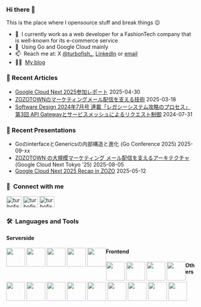 ### Hi there 👋
This is the place where I opensource stuff and break things :wink:

- 🔭 &nbsp;I currently work as a web developer for a FashionTech company that is well-known for its e-commerce service
- 🌱 &nbsp;Using Go and Google Cloud mainly
- 📫 &nbsp;Reach me at: X [@turbofish_](https://twitter.com/turbofish_), [LinkedIn](https://www.linkedin.com/in/ryoko-tominaga-86b6851b9/) or [email](<mailto:turbofish.dev@gmail.com>)
- 👨‍💻 &nbsp;[My blog](https://turbofish.hatenablog.com/)

### 📗 Recent Articles
- [Google Cloud Next 2025参加レポート](https://techblog.zozo.com/entry/google-cloud-next-2025) 2025-04-30
- [ZOZOTOWNのマーケティングメール配信を支える技術](https://techblog.zozo.com/entry/marketing-mail-system-rearchitecture) 2025-03-18
- [Software Design 2024年7月号 連載「レガシーシステム攻略のプロセス」第3回 API Gatewayとサービスメッシュによるリクエスト制御](https://techblog.zozo.com/entry/software-design-202407) 2024-07-31

### 💬 Recent Presentations
- GoのinterfaceとGenericsの内部構造と進化 (Go Conference 2025) 2025-09-xx
- [ZOZOTOWN の大規模マーケティング メール配信を支えるアーキテクチャ](https://www.googlecloudevents.com/next-tokyo/sessions?session_id=3123117) (Google Cloud Next Tokyo '25) 2025-08-05
- [Google Cloud Next 2025 Recap in ZOZO](https://www.youtube.com/watch?v=C6rCpcTtaoE) 2025-05-12

### 🔗 &nbsp;**Connect with me**
<p>
  <a href="https://twitter.com/turbofish_" target="blank"><img src="https://raw.githubusercontent.com/rahuldkjain/github-profile-readme-generator/master/src/images/icons/Social/twitter.svg" alt="turbofish" height="30" width="40" /></a>
  <a href="https://www.linkedin.com/in/ryoko-tominaga-86b6851b9/" target="blank"><img src="https://raw.githubusercontent.com/rahuldkjain/github-profile-readme-generator/master/src/images/icons/Social/linked-in-alt.svg" alt="turbofish" height="30" width="40" /></a>
  <a href="https://www.facebook.com/profile.php?id=100007959765482" target="blank"><img src="https://raw.githubusercontent.com/rahuldkjain/github-profile-readme-generator/master/src/images/icons/Social/facebook.svg" alt="turbofish" height="30" width="40" /></a>
</p>

### 🛠️&nbsp;&nbsp;**Languages&nbsp;and&nbsp;Tools**

#### Serverside</p>

<div style="float: left;">
  <img height=50 src="https://cdn.jsdelivr.net/gh/devicons/devicon/icons/go/go-original-wordmark.svg" />
  <img height=50 src="https://cdn.jsdelivr.net/gh/devicons/devicon/icons/python/python-original-wordmark.svg" />
  <img height=50 src="https://cdn.jsdelivr.net/gh/devicons/devicon/icons/rust/rust-original.svg" />
  <img height=50 src="https://cdn.jsdelivr.net/gh/devicons/devicon/icons/typescript/typescript-original.svg"/>
  <img height=50 src="https://cdn.jsdelivr.net/gh/devicons/devicon/icons/java/java-original-wordmark.svg"/>
</div>

#### Frontend

<div style="float: left;">
  <img height=50 src="https://cdn.jsdelivr.net/gh/devicons/devicon/icons/typescript/typescript-original.svg"/>
  <img height=50 src="https://cdn.jsdelivr.net/gh/devicons/devicon/icons/graphql/graphql-plain-wordmark.svg"/>
  <img height=50 src="https://cdn.jsdelivr.net/gh/devicons/devicon/icons/react/react-original-wordmark.svg" />
  <img height=50 src="https://cdn.jsdelivr.net/gh/devicons/devicon/icons/nextjs/nextjs-original-wordmark.svg" />
</div>

#### Others

<div style="float: left;">
  <img height=50 src="https://cdn.jsdelivr.net/gh/devicons/devicon/icons/googlecloud/googlecloud-original-wordmark.svg" />
  <img height=50 src="https://cdn.jsdelivr.net/gh/devicons/devicon/icons/terraform/terraform-original-wordmark.svg" />
  <img height=50 src="https://cdn.jsdelivr.net/gh/devicons/devicon/icons/mysql/mysql-original-wordmark.svg" />
  <img height=50 src="https://cdn.jsdelivr.net/gh/devicons/devicon/icons/docker/docker-original-wordmark.svg" />
  <img height=50 src="https://cdn.jsdelivr.net/gh/devicons/devicon/icons/github/github-original-wordmark.svg"/>
  <img height=50 src="https://cdn.jsdelivr.net/gh/devicons/devicon/icons/git/git-original-wordmark.svg" />
  <img height=50 src="https://cdn.jsdelivr.net/gh/devicons/devicon/icons/circleci/circleci-plain-wordmark.svg" />
  <img height=50 src="https://cdn.jsdelivr.net/gh/devicons/devicon/icons/vim/vim-original.svg" />
  <img height=50 src="https://cdn.jsdelivr.net/gh/devicons/devicon/icons/slack/slack-original.svg" />
</div>
